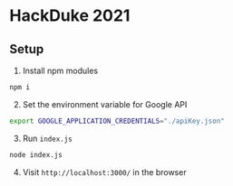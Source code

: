 # HackDuke 2021

## Setup
1. Install npm modules
```bash
npm i
```

2. Set the environment variable for Google API
```bash
export GOOGLE_APPLICATION_CREDENTIALS="./apiKey.json"
```

3. Run ```index.js```
```bash
node index.js
```

4. Visit ```http://localhost:3000/``` in the browser